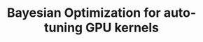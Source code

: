 ---
authors: F.J. Willemsen, R.V. van Nieuwpoort, B. van Werkhoven,
title: "Bayesian Optimization for auto-tuning GPU kernels"
journal: " International Workshop on Performance Modeling, Benchmarking and Simulation of High Performance Computer Systems (PMBS) at Supercomputing (SC21)"
year: 2021
---